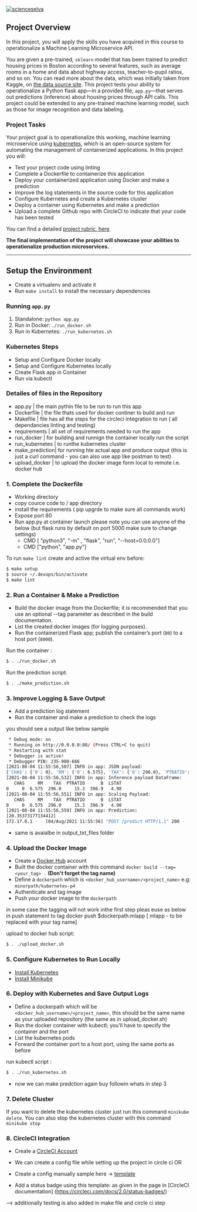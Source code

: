 [![scienceselva](https://circleci.com/gh/scienceselva/dkprojrct4.svg?style=svg)](https://app.circleci.com/pipelines/github/scienceselva/dkprojrct4)
## Project Overview

In this project, you will apply the skills you have acquired in this course to operationalize a Machine Learning Microservice API. 

You are given a pre-trained, `sklearn` model that has been trained to predict housing prices in Boston according to several features, such as average rooms in a home and data about highway access, teacher-to-pupil ratios, and so on. You can read more about the data, which was initially taken from Kaggle, on [the data source site](https://www.kaggle.com/c/boston-housing). This project tests your ability to operationalize a Python flask app—in a provided file, `app.py`—that serves out predictions (inference) about housing prices through API calls. This project could be extended to any pre-trained machine learning model, such as those for image recognition and data labeling.

### Project Tasks

Your project goal is to operationalize this working, machine learning microservice using [kubernetes](https://kubernetes.io/), which is an open-source system for automating the management of containerized applications. In this project you will:
* Test your project code using linting
* Complete a Dockerfile to containerize this application
* Deploy your containerized application using Docker and make a prediction
* Improve the log statements in the source code for this application
* Configure Kubernetes and create a Kubernetes cluster
* Deploy a container using Kubernetes and make a prediction
* Upload a complete Github repo with CircleCI to indicate that your code has been tested

You can find a detailed [project rubric, here](https://review.udacity.com/#!/rubrics/2576/view).

**The final implementation of the project will showcase your abilities to operationalize production microservices.**

---

## Setup the Environment

* Create a virtualenv and activate it
* Run `make install` to install the necessary dependencies

### Running `app.py`

1. Standalone:  `python app.py`
2. Run in Docker:  `./run_docker.sh`
3. Run in Kubernetes:  `./run_kubernetes.sh`

### Kubernetes Steps

* Setup and Configure Docker locally    
* Setup and Configure Kubernetes locally
* Create Flask app in Container
* Run via kubectl

### Detailes of files in the Repository

* app.py         | the main pythin file to be run to run this app
* Dockerfile     | the file thats used for docker continer to build and run
* Makefile       | file has all the steps for the circleci integration to run ( all dependancies linting and testing)
* requirements   | all set of requirements needed to run the app
* run_docker     | for building and runnign the container locally run the script
* run_kubernetes | to runthe kubernetes cluster
* make_prediction| for running hte actual app and produce output (this is just a curl command - you can also use app like postman to test)
* upload_docker  | to upload the docker image form local to remote i.e. docker hub


### 1. Complete the Dockerfile

- Working directory
- copy cource code to / app directory
- install the requirements ( pip upgrde to make sure all commands work)
- Expose port 80
- Run app.py at container launch
  please note you can use anyone of the below (but flask runs by default on port 5000 make sure to change settings)
    - CMD [ "python3", "-m" , "flask", "run", "--host=0.0.0.0"]
    - CMD ["python", "app.py"]


To run `make lint` create and active the virtual env before:

```sh
$ make setup
$ source ~/.devops/bin/activate
$ make lint
```

### 2. Run a Container & Make a Prediction

-   Build the docker image from the Dockerfile; it is recommended that you use an optional --tag parameter as described in the build documentation.
-   List the created docker images (for logging purposes).
-   Run the containerized Flask app; publish the container’s port (`80`) to a host port (`8000`).

Run the container :

```sh
$ . ./run_docker.sh
```

Run the prediction script:

```sh
$ . ./make_prediction.sh 
```

### 3. Improve Logging & Save Output

-   Add a prediction log statement
-   Run the container and make a prediction to check the logs

you should see a output like below sample

```sh
 * Debug mode: on
 * Running on http://0.0.0.0:80/ (Press CTRL+C to quit)
 * Restarting with stat
 * Debugger is active!
 * Debugger PIN: 235-900-666
[2021-08-04 11:55:56,507] INFO in app: JSON payload:
{'CHAS': {'0': 0}, 'RM': {'0': 6.575}, 'TAX': {'0': 296.0}, 'PTRATIO': {'0': 15.3}, 'B': {'0': 396.9}, 'LSTAT': {'0': 4.98}}
[2021-08-04 11:55:56,532] INFO in app: Inference payload DataFrame:
   CHAS     RM    TAX  PTRATIO      B  LSTAT
0     0  6.575  296.0     15.3  396.9   4.98
[2021-08-04 11:55:56,551] INFO in app: Scaling Payload:
   CHAS     RM    TAX  PTRATIO      B  LSTAT
0     0  6.575  296.0     15.3  396.9   4.98
[2021-08-04 11:55:56,559] INFO in app: Prediction:
[20.35373177134412]
172.17.0.1 - - [04/Aug/2021 11:55:56] "POST /predict HTTP/1.1" 200 -
```
* same is avaialbe in output_txt_files folder

### 4. Upload the Docker Image

-   Create a [Docker Hub](https://hub.docker.com/) account
-   Built the docker container with this command `docker build --tag=<your_tag> .` **(Don't forget the tag name)**
-   Define a `dockerpath` which is `<docker_hub_username>/<project_name>` e.g: `minorpath/kubernetes-p4`
-   Authenticate and tag image
-   Push your docker image to the `dockerpath`

in some case the tagging will not work inthe first step pleas euse as below in push statement to tag
docker push $dockerpath:mlapp    [ mlapp - to be replaced with your tag name]

upload to docker hub script:

```sh
$ . ./upload_docker.sh
```

### 5. Configure Kubernetes to Run Locally

-   [Install Kubernetes](https://kubernetes.io/docs/tasks/tools/install-kubectl/#install-kubectl-on-linux)
-   [Install Minikube](https://kubernetes.io/docs/tasks/tools/install-minikube/)


### 6. Deploy with Kubernetes and Save Output Logs

-   Define a dockerpath which will be `<docker_hub_username>/<project_name>`, this should be the same name as your uploaded repository (the same as in upload_docker.sh)
-   Run the docker container with kubectl; you’ll have to specify the container and the port
-   List the kubernetes pods
-   Forward the container port to a host port, using the same ports as before


run kubectl script :

```sh
$ . ./run_kubernetes.sh
```
* now we can make predction again buy followin whats in step 3

### 7. Delete Cluster

If you want to delete the kubernetes cluster just run this command `minikube delete`. You can also stop the kubernetes cluster with this command `minikube stop`

### 8. CircleCI Integration

-   Create a [CircleCI Account](https://circleci.com/) 

-   We can create a config file while setting up the project in circle ci 
OR
-   Create a config manually sample here -> [template](https://raw.githubusercontent.com/udacity/DevOps_Microservices/master/Lesson-2-Docker-format-containers/class-demos/.circleci/config.yml)

-   Add a status badge using this template: as given in the page in [CircleCI documentation] (https://circleci.com/docs/2.0/status-badges/)

--> additionally testing is also added in make file and circle ci step